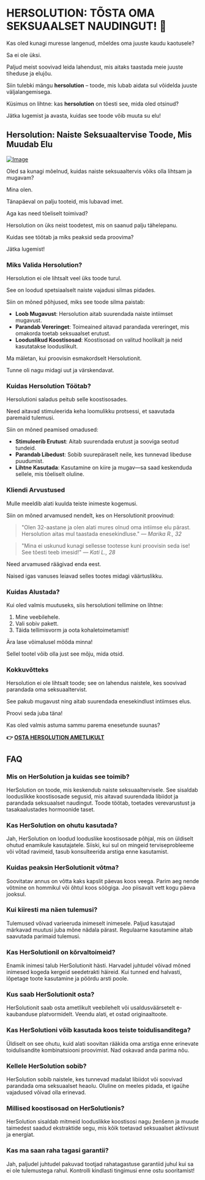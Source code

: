 # HERSOLUTION: TÕSTA OMA SEKSUAALSET NAUDINGUT! 💖

Kas oled kunagi muresse langenud, mõeldes oma juuste kaudu kaotusele? 

Sa ei ole üksi. 

Paljud meist soovivad leida lahendust, mis aitaks taastada meie juuste tiheduse ja elujõu. 

Siin tulebki mängu **hersolution** – toode, mis lubab aidata sul võidelda juuste väljalangemisega. 

Küsimus on lihtne: kas **hersolution** on tõesti see, mida oled otsinud? 

Jätka lugemist ja avasta, kuidas see toode võib muuta su elu!

## Hersolution: Naiste Seksuaaltervise Toode, Mis Muudab Elu

[![Image](https://www2.sellhealth.com/231/hersol160x200_A.jpg)](https://gchaffi.com/tVe1VOVp)

Oled sa kunagi mõelnud, kuidas naiste seksuaaltervis võiks olla lihtsam ja mugavam? 

Mina olen.

Tänapäeval on palju tooteid, mis lubavad imet. 

Aga kas need tõeliselt toimivad?

Hersolution on üks neist toodetest, mis on saanud palju tähelepanu. 

Kuidas see töötab ja miks peaksid seda proovima? 

Jätka lugemist!

### Miks Valida Hersolution?

Hersolution ei ole lihtsalt veel üks toode turul. 

See on loodud spetsiaalselt naiste vajadusi silmas pidades. 

Siin on mõned põhjused, miks see toode silma paistab:

- **Loob Mugavust**: Hersolution aitab suurendada naiste intiimset mugavust.
- **Parandab Vereringet**: Toimeained aitavad parandada vereringet, mis omakorda toetab seksuaalset erutust.
- **Looduslikud Koostisosad**: Koostisosad on valitud hoolikalt ja neid kasutatakse looduslikult.

Ma mäletan, kui proovisin esmakordselt Hersolutionit. 

Tunne oli nagu midagi uut ja värskendavat.

### Kuidas Hersolution Töötab?

Hersolutioni saladus peitub selle koostisosades. 

Need aitavad stimuleerida keha loomulikku protsessi, et saavutada paremaid tulemusi. 

Siin on mõned peamised omadused:

- **Stimuleerib Erutust**: Aitab suurendada erutust ja sooviga seotud tundeid.
- **Parandab Libedust**: Sobib suurepäraselt neile, kes tunnevad libeduse puudumist.
- **Lihtne Kasutada**: Kasutamine on kiire ja mugav—sa saad keskenduda sellele, mis tõeliselt oluline.

### Kliendi Arvustused

Mulle meeldib alati kuulda teiste inimeste kogemusi. 

Siin on mõned arvamused nendelt, kes on Hersolutionit proovinud:

> "Olen 32-aastane ja olen alati mures olnud oma intiimse elu pärast. 
> Hersolution aitas mul taastada enesekindluse." 
> — *Marika R., 32*

> "Mina ei uskunud kunagi sellesse tootesse kuni proovisin seda ise! 
> See tõesti teeb imesid!" 
> — *Kati L., 28*

Need arvamused räägivad enda eest.

Naised igas vanuses leiavad selles tootes midagi väärtuslikku.

### Kuidas Alustada?

Kui oled valmis muutuseks, siis hersolutioni tellimine on lihtne:

1. Mine veebilehele.
2. Vali sobiv pakett.
3. Täida tellimisvorm ja oota kohaletoimetamist!

Ära lase võimalusel mööda minna! 

Sellel tootel võib olla just see mõju, mida otsid.

### Kokkuvõtteks

Hersolution ei ole lihtsalt toode; see on lahendus naistele, kes soovivad parandada oma seksuaaltervist.

See pakub mugavust ning aitab suurendada enesekindlust intiimses elus.

Proovi seda juba täna!

Kas oled valmis astuma sammu parema enesetunde suunas?



**👉 [OSTA HERSOLUTION AMETLIKULT](https://gchaffi.com/tVe1VOVp)**

## FAQ

### Mis on HerSolution ja kuidas see toimib?
HerSolution on toode, mis keskendub naiste seksuaaltervisele. See sisaldab looduslikke koostisosade segusid, mis aitavad suurendada libiidot ja parandada seksuaalset naudingut. Toode töötab, toetades verevarustust ja tasakaalustades hormoonide taset.

### Kas HerSolution on ohutu kasutada?
Jah, HerSolution on loodud looduslike koostisosade põhjal, mis on üldiselt ohutud enamikule kasutajatele. Siiski, kui sul on mingeid terviseprobleeme või võtad ravimeid, tasub konsulteerida arstiga enne kasutamist.

### Kuidas peaksin HerSolutionit võtma?
Soovitatav annus on võtta kaks kapslit päevas koos veega. Parim aeg nende võtmine on hommikul või õhtul koos söögiga. Joo piisavalt vett kogu päeva jooksul.

### Kui kiiresti ma näen tulemusi?
Tulemused võivad varieeruda inimeselt inimesele. Paljud kasutajad märkavad muutusi juba mõne nädala pärast. Regulaarne kasutamine aitab saavutada parimaid tulemusi.

### Kas HerSolutionil on kõrvaltoimeid?
Enamik inimesi talub HerSolutionit hästi. Harvadel juhtudel võivad mõned inimesed kogeda kergeid seedetrakti häireid. Kui tunned end halvasti, lõpetage toote kasutamine ja pöördu arsti poole.

### Kus saab HerSolutionit osta?
HerSolutionit saab osta ametlikult veebilehelt või usaldusväärsetelt e-kaubanduse platvormidelt. Veendu alati, et ostad originaaltoote.

### Kas HerSolutioni võib kasutada koos teiste toidulisanditega?
Üldiselt on see ohutu, kuid alati soovitan rääkida oma arstiga enne erinevate toidulisandite kombinatsiooni proovimist. Nad oskavad anda parima nõu.

### Kellele HerSolution sobib?
HerSolution sobib naistele, kes tunnevad madalat libiidot või soovivad parandada oma seksuaalset heaolu. Oluline on meeles pidada, et igaühe vajadused võivad olla erinevad.

### Millised koostisosad on HerSolutionis?
HerSolution sisaldab mitmeid looduslikke koostisosi nagu ženšenn ja muude taimedest saadud ekstraktide segu, mis kõik toetavad seksuaalset aktiivsust ja energiat.

### Kas ma saan raha tagasi garantii?
Jah, paljudel juhtudel pakuvad tootjad rahatagastuse garantiid juhul kui sa ei ole tulemustega rahul. Kontrolli kindlasti tingimusi enne ostu sooritamist!